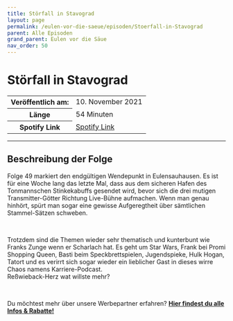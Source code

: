 ```yaml
---
title: Störfall in Stavograd
layout: page
permalink: /eulen-vor-die-saeue/episoden/Stoerfall-in-Stavograd
parent: Alle Episoden
grand_parent: Eulen vor die Säue
nav_order: 50
---
```


# Störfall in Stavograd
<table class="resp-table dcf-table dcf-table-responsive dcf-table-bordered dcf-table-striped dcf-w-100%">
                    <tbody>
                        <tr>
                            <th scope="row">Veröffentlich am:</th>
                            <td data-label="Veröffentlich am:">10. November 2021</td>
                        </tr>
                        <tr>
                            <th scope="row">Länge </th>
                            <td data-label="Länge ">54 Minuten</td>
                        </tr><tr>
                                <th scope="row">Spotify Link</th>
                                <td data-label="Spotify Link"><a href="https://open.spotify.com/episode/58OqlIDewkJx7kAxblXTQM">Spotify Link</a></td>
                            </tr></tbody>
                </table>

***

## Beschreibung der Folge

<div>
<p>Folge 49 markiert den endgültigen Wendepunkt in Eulensauhausen. Es ist für eine Woche lang das letzte Mal, dass aus dem sicheren Hafen des Tonmannschen Stinkekabuffs gesendet wird, bevor sich die drei mutigen Transmitter-Götter Richtung Live-Bühne aufmachen. Wenn man genau hinhört, spürt man sogar eine gewisse Aufgeregtheit über sämtlichen Stammel-Sätzen schweben. </p> <br> <p>Trotzdem sind die Themen wieder sehr thematisch und kunterbunt wie Franks Zunge wenn er Scharlach hat. Es geht um Star Wars, Frank bei Promi Shopping Queen, Basti beim Speckbrettspielen, Jugendspieke, Hulk Hogan, Tatort und es verirrt sich sogar wieder ein lieblicher Gast in dieses wirre Chaos namens Karriere-Podcast.  <br> Reßwieback-Herz wat willste mehr?</p> <br> <p>Du möchtest mehr über unsere Werbepartner erfahren? <a href="https://linktr.ee/EulenvordieSaeue"><strong>Hier findest du alle Infos & Rabatte!</strong></a></p>  
</div>

